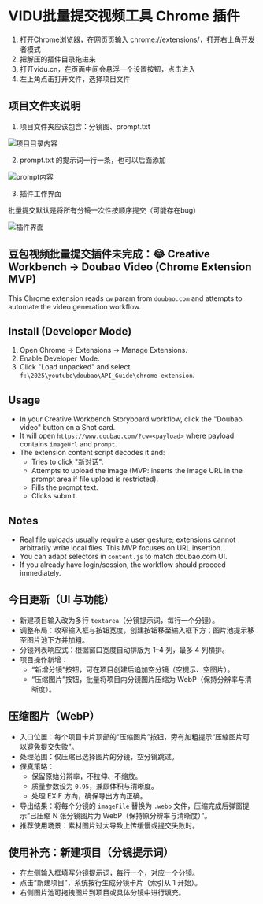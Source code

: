 # VIDU批量提交视频工具 Chrome 插件

1. 打开Chrome浏览器，在网页页输入 chrome://extensions/，打开右上角开发者模式
2. 把解压的插件目录拖进来
3. 打开vidu.cn，在页面中间会悬浮一个设置按钮，点击进入
4. 左上角点击打开文件，选择项目文件

## 项目文件夹说明
1. 项目文件夹应该包含：分镜图、prompt.txt

![项目目录内容](/guide/1.png)

2. prompt.txt 的提示词一行一条，也可以后面添加

![prompt内容](/guide/2.png)

3. 插件工作界面

批量提交默认是将所有分镜一次性按顺序提交（可能存在bug）

![插件界面](/guide/3.png)

## 豆包视频批量提交插件未完成：😂 Creative Workbench → Doubao Video (Chrome Extension MVP)

This Chrome extension reads `cw` param from `doubao.com` and attempts to automate the video generation workflow.

## Install (Developer Mode)
1. Open Chrome → Extensions → Manage Extensions.
2. Enable Developer Mode.
3. Click "Load unpacked" and select `f:\2025\youtube\doubao\API_Guide\chrome-extension`.

## Usage
- In your Creative Workbench Storyboard workflow, click the "Doubao video" button on a Shot card.
- It will open `https://www.doubao.com/?cw=<payload>` where payload contains `imageUrl` and `prompt`.
- The extension content script decodes it and:
  - Tries to click "新对话".
  - Attempts to upload the image (MVP: inserts the image URL in the prompt area if file upload is restricted).
  - Fills the prompt text.
  - Clicks submit.

## Notes
- Real file uploads usually require a user gesture; extensions cannot arbitrarily write local files. This MVP focuses on URL insertion.
- You can adapt selectors in `content.js` to match doubao.com UI.
- If you already have login/session, the workflow should proceed immediately.

## 今日更新（UI 与功能）
- 新建项目输入改为多行 `textarea`（分镜提示词，每行一个分镜）。
- 调整布局：收窄输入框与按钮宽度，创建按钮移至输入框下方；图片池提示移至图片池下方并加粗。
- 分镜列表响应式：根据窗口宽度自动排版为 1–4 列，最多 4 列横排。
- 项目操作新增：
  - “新增分镜”按钮，可在项目创建后追加空分镜（空提示、空图片）。
  - “压缩图片”按钮，批量将项目内分镜图片压缩为 WebP（保持分辨率与清晰度）。

## 压缩图片（WebP）
- 入口位置：每个项目卡片顶部的“压缩图片”按钮，旁有加粗提示“压缩图片可以避免提交失败”。
- 处理范围：仅压缩已选择图片的分镜，空分镜跳过。
- 保真策略：
  - 保留原始分辨率，不拉伸、不缩放。
  - 质量参数设为 `0.95`，兼顾体积与清晰度。
  - 处理 EXIF 方向，确保导出方向正确。
- 导出结果：将每个分镜的 `imageFile` 替换为 `.webp` 文件，压缩完成后弹窗提示“已压缩 N 张分镜图片为 WebP（保持原分辨率与清晰度）”。
- 推荐使用场景：素材图片过大导致上传缓慢或提交失败时。

## 使用补充：新建项目（分镜提示词）
- 在左侧输入框填写分镜提示词，每行一个，对应一个分镜。
- 点击“新建项目”，系统按行生成分镜卡片（索引从 1 开始）。
- 右侧图片池可拖拽图片到项目或具体分镜中进行填充。